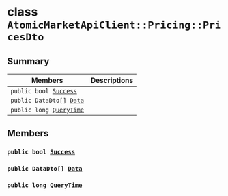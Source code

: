 # class `AtomicMarketApiClient::Pricing::PricesDto` 

## Summary

 Members                        | Descriptions                                
--------------------------------|---------------------------------------------
`public bool `[`Success`](#class_atomic_market_api_client_1_1_pricing_1_1_prices_dto_1a506fb037fbb6bfe8f254c021a2c3cfac) | 
`public DataDto[] `[`Data`](#class_atomic_market_api_client_1_1_pricing_1_1_prices_dto_1a6ed89521b3da4f30d2ab82c36d0afd13) | 
`public long `[`QueryTime`](#class_atomic_market_api_client_1_1_pricing_1_1_prices_dto_1a6cc7a06930fbe1e28eb7eed2599015c9) | 

## Members

### `public bool `[`Success`](#class_atomic_market_api_client_1_1_pricing_1_1_prices_dto_1a506fb037fbb6bfe8f254c021a2c3cfac) 

### `public DataDto[] `[`Data`](#class_atomic_market_api_client_1_1_pricing_1_1_prices_dto_1a6ed89521b3da4f30d2ab82c36d0afd13) 

### `public long `[`QueryTime`](#class_atomic_market_api_client_1_1_pricing_1_1_prices_dto_1a6cc7a06930fbe1e28eb7eed2599015c9) 

